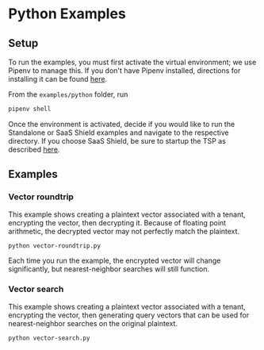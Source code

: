 # Python Examples

## Setup

To run the examples, you must first activate the virtual environment; we use Pipenv to manage this. 
If you don't have Pipenv installed, directions for installing it can be found 
[here](https://pipenv.pypa.io/en/latest/installation.html).

From the `examples/python` folder, run 

```bash
pipenv shell
```

Once the environment is activated, decide if you would like to run the Standalone or SaaS Shield examples and navigate
to the respective directory. If you choose SaaS Shield, be sure to startup the TSP as described [here](../README.md).

## Examples

### Vector roundtrip

This example shows creating a plaintext vector associated with a tenant, encrypting the vector, then decrypting it. 
Because of floating point arithmetic, the decrypted vector may not perfectly match the plaintext.

```
python vector-roundtrip.py
```

Each time you run the example, the encrypted vector will change significantly, but nearest-neighbor searches
will still function.

### Vector search

This example shows creating a plaintext vector associated with a tenant, encrypting the vector, then generating
query vectors that can be used for nearest-neighbor searches on the original plaintext.

```
python vector-search.py
```